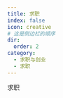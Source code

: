 ```yaml
---
title: 求职
index: false
icon: creative
# 这是侧边栏的顺序
dir:
  order: 2
category:
  - 求职与创业
  - 求职
---
```


求职

